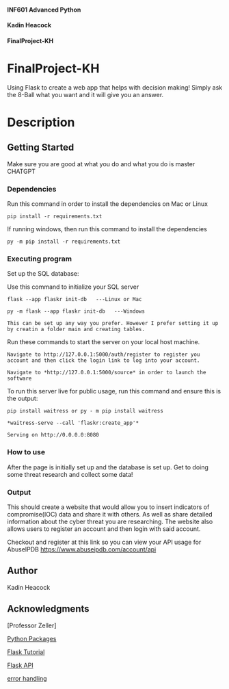 #### INF601 Advanced Python
#### Kadin Heacock
#### FinalProject-KH

# FinalProject-KH

Using Flask to create a web app that helps with decision making! Simply ask the 8-Ball what you want and it will give you an answer.

# Description



## Getting Started

Make sure you are good at what you do and what you do is master CHATGPT

### Dependencies

Run this command in order to install the dependencies on Mac or Linux 
```
pip install -r requirements.txt
```
If running windows, then run this command to install the dependencies 
```
py -m pip install -r requirements.txt 
```

### Executing program


Set up the SQL database:

Use this command to initialize your SQL server

```
flask --app flaskr init-db   ---Linux or Mac 

py -m flask --app flaskr init-db   ---Windows

This can be set up any way you prefer. However I prefer setting it up by creatin a folder main and creating tables.

```

Run these commands to start the server on your local host machine.

```
Navigate to http://127.0.0.1:5000/auth/register to register you account and then click the login link to log into your account.

Navigate to *http://127.0.0.1:5000/source* in order to launch the software
```
To run this server live for public usage, run this command and ensure this is the output:

```
pip install waitress or py - m pip install waitress

*waitress-serve --call 'flaskr:create_app'*

Serving on http://0.0.0.0:8080
```

### How to use

After the page is initially set up and the database is set up. Get to doing some threat research and collect some data!

### Output 

This should create a website that would allow you to insert indicators of compromise(IOC) data and share it with others.
As well as share detailed information about the cyber threat you are researching. 
The website also allows users to register an account and then login with said account.

Checkout and register at this link so you can view your API usage for AbuseIPDB
https://www.abuseipdb.com/account/api


## Author

Kadin Heacock

## Acknowledgments

[Professor Zeller]

[Python Packages](https://packaging.python.org/en/latest/tutorials/installing-packages/)

[Flask Tutorial](https://flask.palletsprojects.com/en/stable/tutorial/factory/)

[Flask API](https://pythonbasics.org/flask-rest-api/)

[error handling](https://stackoverflow.com/questions/22633227/sqlite-ambiguous-column-name)
